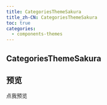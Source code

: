 ```yaml
---
title: CategoriesThemeSakura
title_zh-CN: CategoriesThemeSakura
toc: true
categories:
  - components-themes
---
```


## CategoriesThemeSakura

## 预览

<AppLink to="/categories?theme=sakura">
  <SakuraButton>点我预览</SakuraButton>
</AppLink>
